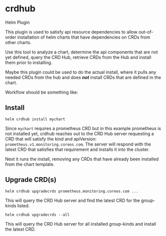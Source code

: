 # crdhub

Helm Plugin

This plugin is used to satisfy api resource dependencies to allow out-of-order installation of helm charts that have dependencies on CRDs from other charts.

Use this tool to analyze a chart, determine the api components that are not yet defined, query the CRD Hub, retrieve CRDs from the Hub and install them prior to installing.

Maybe this plugin could be used to do the actual install, where it pulls any needed CRDs from the hub and does **_not_** install CRDs that are defined in the chart.

Workflow should be something like:

## Install

```shell
helm crdhub install mychart
```

Since  `mychart` requires a prometheus CRD but in this example prometheus is not installed yet, crdhub reaches out to the CRD Hub server requesting a CRD that will satisfy the kind and apiVersion: `prometheus.v1.monitoring.coreos.com`. The server will respond with the latest CRD that satisfies that requirement and installs it into the cluster.

Next it runs the install, removing any CRDs that have already been installed from the chart template.

## Upgrade CRD(s)

```shell
helm crdhub upgradecrds prometheus.monitoring.coreos.com ...
```

This will query the CRD Hub server and find the latest CRD for the group-kinds listed.

```shell
helm crdhub upgradecrds --all
```

This will query the CRD Hub server for all installed group-kinds and install the latest CRD.
